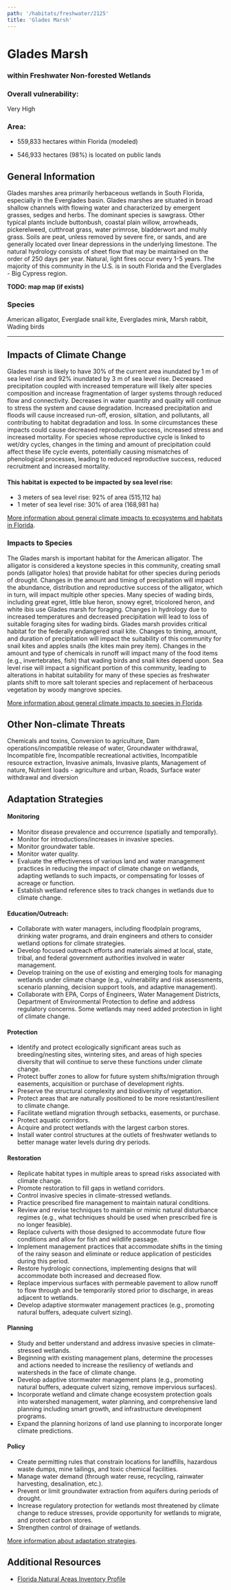 ```yaml
---
path: '/habitats/freshwater/2125'
title: 'Glades Marsh'
---
```


# Glades Marsh

### within Freshwater Non-forested Wetlands

<div id="TopSection">



<div>

### Overall vulnerability:

<div class="vulnerability vulnerability-extreme">Very High</div>

### Area:

-   559,833 hectares within Florida (modeled)

-   546,933 hectares (98%) is located on public lands



</div>
</div>

## General Information

Glades marshes area primarily herbaceous wetlands in South Florida, especially in the Everglades basin.  Glades marshes are situated in broad shallow channels with flowing water and characterized by emergent grasses, sedges and herbs.  The dominant species is sawgrass.  Other typical plants include buttonbush, coastal plain willow, arrowheads, pickerelweed, cutthroat grass, water primrose, bladderwort and muhly grass.  Soils are peat, unless removed by severe fire, or sands, and are generally located over linear depressions in the underlying limestone.  The natural hydrology consists of sheet flow that may be maintained on the order of 250 days per year.  Natural, light fires occur every 1-5 years.  The majority of this community in the U.S. is in south Florida and the Everglades - Big Cypress region.



**TODO: map map (if exists)**

### Species

American alligator, Everglade snail kite, Everglades mink, Marsh rabbit, Wading birds

<hr />

## Impacts of Climate Change

Glades marsh is likely to have 30% of the current area inundated by 1 m of sea level rise and 92% inundated by 3 m of sea level rise. Decreased precipitation coupled with increased temperature will likely alter species composition and increase fragmentation of larger systems through reduced flow and connectivity.  Decreases in water quantity and quality will continue to stress the system and cause degradation.    Increased precipitation and floods will cause increased run-off, erosion, siltation, and pollutants, all contributing to habitat degradation and loss.  In some circumstances these impacts could cause decreased reproductive success, increased stress and increased mortality.  For species whose reproductive cycle is linked to wet/dry cycles, changes in the timing and amount of precipitation could affect these life cycle events, potentially causing mismatches of phenological processes, leading to reduced reproductive success, reduced recruitment and increased mortality.


#### This habitat is expected to be impacted by sea level rise:

- 3 meters of sea level rise: 92% of area (515,112 ha)
- 1 meter of sea level rise: 30% of area (168,981 ha)
    

[More information about general climate impacts to ecosystems and habitats in Florida](/impacts/habitats).

### Impacts to Species

The Glades marsh is important habitat for the American alligator.  The alligator is considered a keystone species in this community, creating small ponds (alligator holes) that provide habitat for other species during periods of drought.  Changes in the amount and timing of precipitation will impact the abundance, distribution and reproductive success of the alligator, which in turn, will impact multiple other species.  Many species of wading birds, including great egret, little blue heron, snowy egret, tricolored heron, and white ibis use Glades marsh for foraging.  Changes in hydrology due to increased temperatures and decreased precipitation will lead to loss of suitable foraging sites for wading birds.  Glades marsh provides critical habitat for the federally endangered snail kite.  Changes to timing, amount, and duration of precipitation will impact the suitability of this community for snail kites and apples snails (the kites main prey item).  Changes in the amount and type of chemicals in runoff will impact many of the food items (e.g., invertebrates, fish) that wading birds and snail kites depend upon.  Sea level rise will impact a significant portion of this community, leading to alterations in habitat suitability for many of these species as freshwater plants shift to more salt tolerant species and replacement of herbaceous vegetation by woody mangrove species.

[More information about general climate impacts to species in Florida](/impacts/species).

## Other Non-climate Threats

Chemicals and toxins, Conversion to agriculture, Dam operations/incompatible release of water, Groundwater withdrawal, Incompatible fire, Incompatible recreational activities, Incompatible resource extraction, Invasive animals, Invasive plants, Management of nature, Nutrient loads - agriculture and urban, Roads, Surface water withdrawal and diversion

## Adaptation Strategies

#### Monitoring

- Monitor disease prevalence and occurrence (spatially and temporally).
- Monitor for introductions/increases in invasive species.
- Monitor groundwater table.
- Monitor water quality.
- Evaluate the effectiveness of various land and water management practices in reducing the impact of climate change on wetlands, adapting wetlands to such impacts, or compensating for losses of  acreage or function.
- Establish wetland reference sites to track changes in wetlands due to climate change.


#### Education/Outreach: 

- Collaborate with water managers, including floodplain programs, drinking water programs, and drain engineers and others to consider wetland options for climate strategies.
- Develop focused outreach efforts and materials aimed at local, state, tribal, and federal government authorities involved in water management.
- Develop training on the use of existing and emerging tools for managing wetlands under climate change (e.g., vulnerability and risk assessments, scenario planning, decision support tools, and adaptive management).
- Collaborate with EPA, Corps of Engineers, Water Management Districts, Department of Environmental Protection to define and address regulatory concerns. Some wetlands may need added protection in light of climate change.


#### Protection

- Identify and protect ecologically significant areas such as breeding/nesting sites, wintering sites, and areas of high species diversity that will continue to serve these functions under climate change.
- Protect buffer zones to allow for future system shifts/migration through easements, acquisition or purchase of development rights.
- Preserve the structural complexity and biodiversity of vegetation.
- Protect areas that are naturally positioned to be more resistant/resilient to climate change.
- Facilitate wetland migration through setbacks, easements, or purchase.
- Protect aquatic corridors.
- Acquire and protect wetlands with the largest carbon stores.
- Install water control structures at the outlets of freshwater wetlands to better manage water levels during dry periods.


#### Restoration

- Replicate habitat types in multiple areas to spread risks associated with climate change.
- Promote restoration to fill gaps in wetland corridors.
- Control invasive species in climate-stressed wetlands.
- Practice prescribed fire management to maintain natural conditions.
- Review and revise techniques to maintain or mimic natural disturbance regimes (e.g., what techniques should be used when prescribed fire is no longer feasible).
- Replace culverts with those designed to accommodate future flow conditions and allow for fish and wildlife passage.
- Implement management practices that accommodate shifts in the timing of the rainy season and eliminate or reduce application of pesticides during this period.
- Restore hydrologic connections, implementing designs that will accommodate both increased and decreased flow.
- Replace impervious surfaces with permeable pavement to allow runoff to flow through and be temporarily stored prior to discharge, in areas adjacent to wetlands.
- Develop adaptive stormwater management practices (e.g., promoting natural buffers, adequate culvert sizing).


#### Planning

- Study and better understand and address invasive species in climate-stressed wetlands.
- Beginning with existing management plans, determine the processes and actions needed to increase the resiliency of wetlands and watersheds in the face of climate change.
- Develop adaptive stormwater management plans (e.g., promoting natural buffers, adequate culvert sizing, remove impervious surfaces).
- Incorporate wetland and climate change ecosystem protection goals into watershed management, water planning, and comprehensive land planning including smart growth, and infrastructure development programs.
- Expand the planning horizons of land use planning to incorporate longer climate predictions.


#### Policy

- Create permitting rules that constrain locations for landfills, hazardous waste dumps, mine tailings, and toxic chemical facilities.
- Manage water demand (through water reuse, recycling, rainwater harvesting, desalination, etc.).
- Prevent or limit groundwater extraction from aquifers during periods of drought.
- Increase regulatory protection for wetlands most threatened by climate change to reduce stresses, provide opportunity for wetlands to migrate, and protect carbon stores.
- Strengthen control of drainage of wetlands.




[More information about adaptation strategies](/strategies).

## Additional Resources

 - [Florida Natural Areas Inventory Profile](http://www.fnai.org/PDF/NC/Glades_Marsh_Final_2010.pdf)
